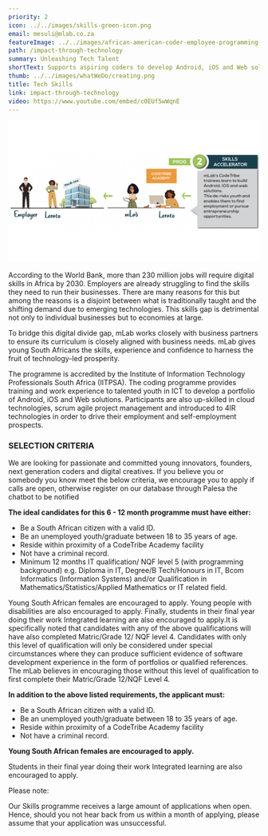 ```yaml
---
priority: 2
icon: ../../images/skills-green-icon.png
email: mesuli@mlab.co.za
featureImage: ../../images/african-american-coder-employee-programming-busine-2021-12-09-02-41-56-utc.jpg.jpg
path: /impact-through-technology
summary: Unleashing Tech Talent
shortText: Supports aspiring coders to develop Android, iOS and Web solutions
thumb: ../../images/whatWeDo/creating.png
title: Tech Skills
link: impact-through-technology
video: https://www.youtube.com/embed/c0EUf5wWqnE
---
```


![skills accelerator process](../../images/screenshot-2022-11-04-075322.png)

According to the World Bank, more than 230 million jobs will require digital skills in Africa by 2030. Employers are already struggling to find the skills they need to run their businesses. There are many reasons for this but among the reasons is a disjoint between what is traditionally taught and the shifting demand due to emerging technologies. This skills gap is detrimental not only to individual businesses but to economies at large.

To bridge this digital divide gap, mLab works closely with business partners to ensure its curriculum is closely aligned with business needs. mLab gives young South Africans the skills, experience and confidence to harness the fruit of technology-led prosperity.

The programme is accredited by the Institute of Information Technology Professionals South Africa (IITPSA). The coding programme provides training and work experience to talented youth in ICT to develop a portfolio of Android, iOS and Web solutions. Participants are also up-skilled in cloud technologies, scrum agile project management and introduced to 4IR technologies in order to drive their employment and self-employment prospects.

### **SELECTION CRITERIA**

We are looking for passionate and committed young innovators, founders, next generation coders and digital creatives. If you believe you or somebody you know meet the below criteria, we encourage you to apply if calls are open, otherwise register on our database through Palesa the chatbot to be notified

**The ideal candidates for this 6 - 12 month programme must have either:**

- Be a South African citizen with a valid ID.
- Be an unemployed youth/graduate between 18 to 35 years of age.
- Reside within proximity of a CodeTribe Academy facility
- Not have a criminal record.
- Minimum 12 months IT qualification/ NQF level 5 (with programming background) e.g. Diploma in IT, Degree/B Tech/Honours in IT, Bcom Informatics (Information Systems) and/or Qualification in Mathematics/Statistics/Applied Mathematics or IT related field.

Young South African females are encouraged to apply. Young people with disabilities are also encouraged to apply. Finally, students in their final year doing their work Integrated learning are also encouraged to apply.It is specifically noted that candidates with any of the above qualifications will have also completed Matric/Grade 12/ NQF level 4. Candidates with only this level of qualification will only be considered under special circumstances where they can produce sufficient evidence of software development experience in the form of portfolios or qualified references. The mLab believes in encouraging those without this level of qualification to first complete their Matric/Grade 12/NQF Level 4.

**In addition to the above listed requirements, the applicant must:**

- Be a South African citizen with a valid ID.
- Be an unemployed youth/graduate between 18 to 35 years of age.
- Reside within proximity of a CodeTribe Academy facility
- Not have a criminal record.

**Young South African females are encouraged to apply.**

Students in their final year doing their work Integrated learning are also encouraged to apply.

Please note:

Our Skills programme receives a large amount of applications when open. Hence, should you not hear back from us within a month of applying, please assume that your application was unsuccessful.
